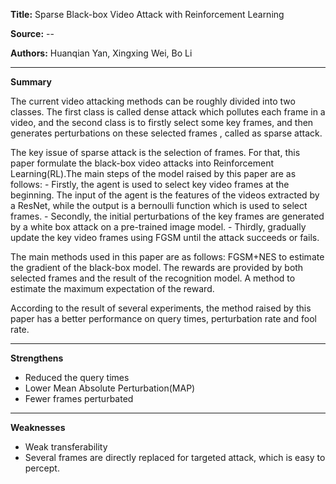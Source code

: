 
**Title:** Sparse Black-box Video Attack with Reinforcement Learning

**Source:** --

**Authors:** Huanqian Yan, Xingxing Wei, Bo Li

---

**Summary**

 The current video attacking methods can be roughly divided into two classes. The first class is called dense attack which pollutes each frame in a video, and the second class is to firstly select some key frames, and then generates perturbations on these selected frames , called as sparse attack.  
 
The key issue of sparse attack is the selection of frames. For that, this paper formulate the black-box video attacks into Reinforcement Learning(RL).The main steps of the model raised by this paper are as follows:
	- Firstly, the agent is used to select key video frames at the beginning. The input of the agent is the features of the videos extracted by a ResNet, while the output is a bernoulli function which is used to select frames. 
	- Secondly, the initial perturbations of the key frames are generated by a white box attack on a pre-trained image model.
	- Thirdly, gradually update the key video frames using FGSM until the attack succeeds or fails.  
	
The main methods used in this paper are as follows:
	FGSM+NES to estimate the gradient of the black-box model.
	The rewards are provided by both selected frames and the result of the recognition model.
	A method to estimate the maximum expectation of the reward.  
	
According to the result of several experiments, the method raised by this paper has a better performance on query times, perturbation rate and fool rate.


---

**Strengthens**  

- Reduced the query times
- Lower Mean Absolute Perturbation(MAP)
- Fewer frames perturbated

---

**Weaknesses**  

- Weak transferability
- Several frames are directly replaced for targeted attack, which is easy to percept.
